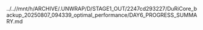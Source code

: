 ../..//mnt/h/ARCHIVE/.UNWRAP/D/STAGE1_OUT/2247cd293227/DuRiCore_backup_20250807_094339_optimal_performance/DAY6_PROGRESS_SUMMARY.md